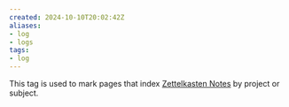 ```yaml
---
created: 2024-10-10T20:02:42Z
aliases:
- log
- logs
tags:
- log
---
```


This tag is used to mark pages that index [Zettelkasten Notes](../notes/zettelkasten-note.md) by project or subject.
